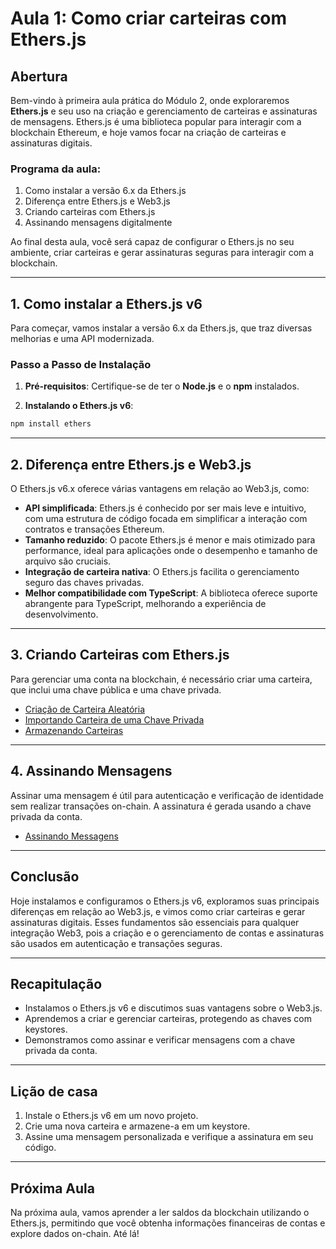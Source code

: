 # Aula 1: Como criar carteiras com Ethers.js

## Abertura

Bem-vindo à primeira aula prática do Módulo 2, onde exploraremos **Ethers.js** e seu uso na criação e gerenciamento de carteiras e assinaturas de mensagens. Ethers.js é uma biblioteca popular para interagir com a blockchain Ethereum, e hoje vamos focar na criação de carteiras e assinaturas digitais.

### Programa da aula:

1. Como instalar a versão 6.x da Ethers.js
2. Diferença entre Ethers.js e Web3.js
3. Criando carteiras com Ethers.js
4. Assinando mensagens digitalmente

Ao final desta aula, você será capaz de configurar o Ethers.js no seu ambiente, criar carteiras e gerar assinaturas seguras para interagir com a blockchain.

---

## 1. Como instalar a Ethers.js v6

Para começar, vamos instalar a versão 6.x da Ethers.js, que traz diversas melhorias e uma API modernizada.

### Passo a Passo de Instalação

1. **Pré-requisitos**: Certifique-se de ter o **Node.js** e o **npm** instalados.

2. **Instalando o Ethers.js v6**:

```bash
npm install ethers
```

---

## 2. Diferença entre Ethers.js e Web3.js

O Ethers.js v6.x oferece várias vantagens em relação ao Web3.js, como:

- **API simplificada**: Ethers.js é conhecido por ser mais leve e intuitivo, com uma estrutura de código focada em simplificar a interação com contratos e transações Ethereum.
- **Tamanho reduzido**: O pacote Ethers.js é menor e mais otimizado para performance, ideal para aplicações onde o desempenho e tamanho de arquivo são cruciais.
- **Integração de carteira nativa**: O Ethers.js facilita o gerenciamento seguro das chaves privadas.
- **Melhor compatibilidade com TypeScript**: A biblioteca oferece suporte abrangente para TypeScript, melhorando a experiência de desenvolvimento.

---

## 3. Criando Carteiras com Ethers.js

Para gerenciar uma conta na blockchain, é necessário criar uma carteira, que inclui uma chave pública e uma chave privada.

- [Criação de Carteira Aleatória](../playground/aula1/createRandomWallet.js)
- [Importando Carteira de uma Chave Privada](../playground/aula1/importWalletFromPrivateKey.js)
- [Armazenando Carteiras](../playground/aula1/encryptWallet.js)

---

## 4. Assinando Mensagens

Assinar uma mensagem é útil para autenticação e verificação de identidade sem realizar transações on-chain. A assinatura é gerada usando a chave privada da conta.

- [Assinando Messagens](../playground/aula1/signMessage.js)

---

## Conclusão

Hoje instalamos e configuramos o Ethers.js v6, exploramos suas principais diferenças em relação ao Web3.js, e vimos como criar carteiras e gerar assinaturas digitais. Esses fundamentos são essenciais para qualquer integração Web3, pois a criação e o gerenciamento de contas e assinaturas são usados em autenticação e transações seguras.

---

## Recapitulação

- Instalamos o Ethers.js v6 e discutimos suas vantagens sobre o Web3.js.
- Aprendemos a criar e gerenciar carteiras, protegendo as chaves com keystores.
- Demonstramos como assinar e verificar mensagens com a chave privada da conta.

---

## Lição de casa

1. Instale o Ethers.js v6 em um novo projeto.
2. Crie uma nova carteira e armazene-a em um keystore.
3. Assine uma mensagem personalizada e verifique a assinatura em seu código.

---

## Próxima Aula

Na próxima aula, vamos aprender a ler saldos da blockchain utilizando o Ethers.js, permitindo que você obtenha informações financeiras de contas e explore dados on-chain. Até lá!

